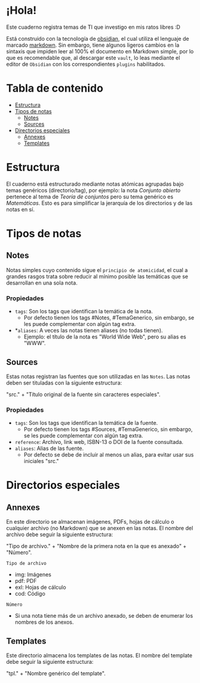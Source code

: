 # ¡Hola!
Este cuaderno registra temas de TI que investigo en mis ratos libres :D

Está construido con la tecnología de [obsidian](https://obsidian.md/), el cual utiliza el lenguaje de marcado [markdown](https://es.wikipedia.org/wiki/Markdown). Sin embargo, tiene algunos ligeros cambios en la sintaxis que impiden leer al 100% el documento en Markdown simple, por lo que es recomendable que, al descargar este `vault`, lo leas mediante el editor de `Obsidian` con los correspondientes `plugins` habilitados.

# Tabla de contenido
- [Estructura](#estructura)
- [Tipos de notas](#tipos-de-notas)
  - [Notes](#notes)
  - [Sources](#sources)
- [Directorios especiales](#directorios-especiales)
  - [Annexes](#annexes)
  - [Templates](#templates)

# Estructura
El cuaderno está estructurado mediante notas atómicas agrupadas bajo temas genéricos (directorio/tag), por ejemplo: la nota *Conjunto abierto* pertenece al tema de *Teoría de conjuntos* pero su tema genérico es *Matemáticas*. Esto es para simplificar la jerarquía de los directorios y de las notas en sí.

# Tipos de notas
## Notes
Notas simples cuyo contenido sigue el `principio de atomicidad`, el cual a grandes rasgos trata sobre reducir al mínimo posible las temáticas que se desarrollan en una sola nota.

### Propiedades
- `tags`: Son los tags que identifican la temática de la nota.
  - Por defecto tienen los tags #Notes, #TemaGenerico, sin embargo, se les puede complementar con algún tag extra.
- *`aliases`: A veces las notas tienen aliases (no todas tienen).
  - Ejemplo: el título de la nota es "World Wide Web", pero su alias es "WWW".

## Sources
Estas notas registran las fuentes que son utilizadas en las `Notes`. Las notas deben ser tituladas con la siguiente estructura:

"src." + "Título original de la fuente sin caracteres especiales".

### Propiedades
- `tags`: Son los tags que identifican la temática de la fuente.
  - Por defecto tienen los tags #Sources, #TemaGenerico, sin embargo, se les puede complementar con algún tag extra.
- `reference`: Archivo, link web, ISBN-13 o DOI de la fuente consultada.
- `aliases`: Alias de las fuente.
  - Por defecto se debe de incluir al menos un alias, para evitar usar sus iniciales "src."

# Directorios especiales
## Annexes
En este directorio se almacenan imágenes, PDFs, hojas de cálculo o cualquier archivo (no Markdown) que se anexen en las notas. El nombre del archivo debe seguir la siguiente estructura:

"Tipo de archivo." + "Nombre de la primera nota en la que es anexado" + "Número".

`Tipo de archivo`
- img: Imágenes
- pdf: PDF
- exl: Hojas de cálculo
- cod: Código

`Número`
- Si una nota tiene más de un archivo anexado, se deben de enumerar los nombres de los anexos.

## Templates
Este directorio almacena los templates de las notas. El nombre del template debe seguir la siguiente estructura:

"tpl." + "Nombre genérico del template".
